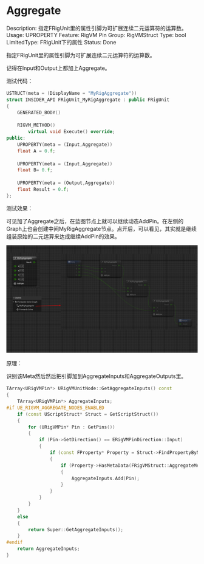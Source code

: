 # Aggregate

Description: 指定FRigUnit里的属性引脚为可扩展连续二元运算符的运算数。
Usage: UPROPERTY
Feature: RigVM Pin
Group: RigVMStruct
Type: bool
LimitedType: FRigUnit下的属性
Status: Done

指定FRigUnit里的属性引脚为可扩展连续二元运算符的运算数。

记得在Input和Output上都加上Aggregate。

测试代码：

```cpp
USTRUCT(meta = (DisplayName = "MyRigAggregate"))
struct INSIDER_API FRigUnit_MyRigAggregate : public FRigUnit
{
	GENERATED_BODY()

	RIGVM_METHOD()
		virtual void Execute() override;
public:
	UPROPERTY(meta = (Input,Aggregate))
	float A = 0.f;

	UPROPERTY(meta = (Input,Aggregate))
	float B= 0.f;

	UPROPERTY(meta = (Output,Aggregate))
	float Result = 0.f;
};
```

测试效果：

可见加了Aggregate之后，在蓝图节点上就可以继续动态AddPin。在左侧的Graph上也会创建中间MyRigAggregate节点。点开后，可以看见，其实就是继续组装原始的二元运算来达成继续AddPin的效果。

![Untitled](Aggregate/Untitled.png)

原理：

识别该Meta然后然后把引脚加到AggregateInputs和AggregateOutputs里。

```cpp
TArray<URigVMPin*> URigVMUnitNode::GetAggregateInputs() const
{
	TArray<URigVMPin*> AggregateInputs;
#if UE_RIGVM_AGGREGATE_NODES_ENABLED
	if (const UScriptStruct* Struct = GetScriptStruct())
	{
		for (URigVMPin* Pin : GetPins())
		{
			if (Pin->GetDirection() == ERigVMPinDirection::Input)
			{
				if (const FProperty* Property = Struct->FindPropertyByName(Pin->GetFName()))
				{
					if (Property->HasMetaData(FRigVMStruct::AggregateMetaName))
					{
						AggregateInputs.Add(Pin);
					}
				}			
			}
		}
	}
	else
	{
		return Super::GetAggregateInputs();
	}
#endif
	return AggregateInputs;
}
```